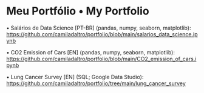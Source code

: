 # Meu Portfólio • My Portfolio

• Salários de Data Science [PT-BR] (pandas, numpy, seaborn, matplotlib): https://github.com/camiladaltro/portfolio/blob/main/salarios_data_science.ipynb

• CO2 Emission of Cars [EN] (pandas, numpy, seaborn, matplotlib): https://github.com/camiladaltro/portfolio/blob/main/CO2_emission_of_cars.ipynb

• Lung Cancer Survey [EN] (SQL; Google Data Studio): https://github.com/camiladaltro/portfolio/tree/main/lung_cancer_survey
